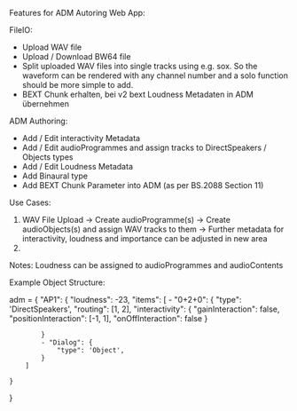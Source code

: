 

Features for ADM Autoring Web App:

FileIO:
- Upload WAV file
- Upload / Download BW64 file
- Split uploaded WAV files into single tracks using e.g. sox. So the waveform can be rendered with any channel number and a solo function should be more simple to add.
- BEXT Chunk erhalten, bei v2 bext Loudness Metadaten in ADM übernehmen

ADM Authoring:
- Add / Edit interactivity Metadata
- Add / Edit audioProgrammes and assign tracks to DirectSpeakers / Objects types
- Add / Edit Loudness Metadata
- Add Binaural type
- Add BEXT Chunk Parameter into ADM (as per BS.2088 Section 11)

Use Cases:
1) WAV File Upload -> Create audioProgramme(s) -> Create audioObjects(s) and assign WAV tracks to them -> Further metadata for interactivity, loudness and importance can be adjusted in new area
2)

Notes:
Loudness can be assigned to audioProgrammes and audioContents


Example Object Structure:

adm = {
    "AP1": {
        "loudness": -23,
        "items": [
            - "0+2+0": {
                "type": 'DirectSpeakers',
                "routing": [1, 2],
                "interactivity": {
                    "gainInteraction": false,
                    "positionInteraction": [-1, 1],
                    "onOffInteraction": false
                }

            }
            - "Dialog": {
                "type": 'Object',
            }
        ]

    }
}